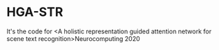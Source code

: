 # HGA-STR
It's the code for &lt;A holistic representation guided attention network for scene text recognition>Neurocomputing 2020
